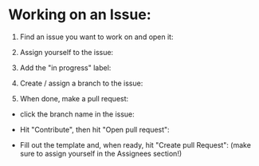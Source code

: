# Working on an Issue:

1. Find an issue you want to work on and open it:

2. Assign yourself to the issue:

3. Add the "in progress" label:

4. Create / assign a branch to the issue:

5. When done, make a pull request:

* click the branch name in the issue:

* Hit "Contribute", then hit "Open pull request":

* Fill out the template and, when ready, hit "Create pull Request": (make sure to assign yourself in the Assignees section!)
